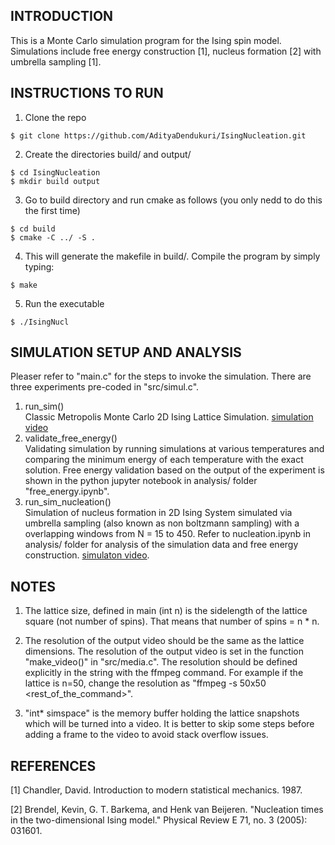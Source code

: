 


## INTRODUCTION                                
This is a Monte Carlo simulation program for the Ising spin model. Simulations include free energy construction [1], nucleus formation [2] with umbrella sampling [1]. 

## INSTRUCTIONS TO RUN 
1. Clone the repo
```
$ git clone https://github.com/AdityaDendukuri/IsingNucleation.git
```
2. Create the directories build/ and output/                        
``` 
$ cd IsingNucleation  
$ mkdir build output                                     
```                                    
                                                                    
3. Go to build directory and run cmake as follows (you only nedd to do this the first time)                   
```
$ cd build  
$ cmake -C ../ -S .                                      
```
          
4. This will generate the makefile in build/. Compile the program by simply   
   typing:       
```
$ make                                                   
```                                                       
5. Run the executable           
 ```
 $ ./IsingNucl                                            
 ```
## SIMULATION SETUP AND ANALYSIS                        
Pleaser refer to "main.c" for the steps to invoke the simulation. There are three experiments pre-coded in "src/simul.c".             

1. run_sim()                                                        
    Classic Metropolis Monte Carlo 2D Ising Lattice Simulation. [simulation video](https://youtu.be/HaPEz-NQ8I4)                
1. validate_free_energy()                                           
   Validating simulation by running simulations at various temperatures and comparing the minimum energy of each temperature with the exact solution. Free energy validation based on the output of the experiment is shown in the python jupyter notebook in analysis/ folder "free_energy.ipynb".                                              
1. run_sim_nucleation()                                             
   Simulation of nucleus formation in 2D Ising System simulated via umbrella sampling (also known as non boltzmann sampling) with a overlapping windows from N = 15 to 450. Refer    to nucleation.ipynb in analysis/ folder for analysis of the simulation data and free energy construction. [simulaton video](https://youtu.be/6_lvSokWUsw).     

## NOTES                             
1. The lattice size, defined in main (int n) is the sidelength of the lattice square (not number of spins). That means that number of spins = n * n.        

2. The resolution of the output video should be the same as the lattice dimensions. The resolution of the output video is set in the function "make_video()" in "src/media.c". The resolution should be defined explicitly in the string with the ffmpeg command. For example if the lattice is n=50, change the resolution as "ffmpeg <args> -s 50x50 <rest_of_the_command>".         

3. "int* simspace" is the memory buffer holding the lattice snapshots which will be turned into a video. It is better to skip some steps before adding a frame to the video to      avoid stack overflow issues.                                           

## REFERENCES                                   
 [1] Chandler, David. Introduction to modern statistical mechanics. 1987.                                                          
                                                                    
 [2] Brendel, Kevin, G. T. Barkema, and Henk van Beijeren. "Nucleation times in the two-dimensional Ising model." Physical Review E 71, no. 3 (2005): 031601.                             
